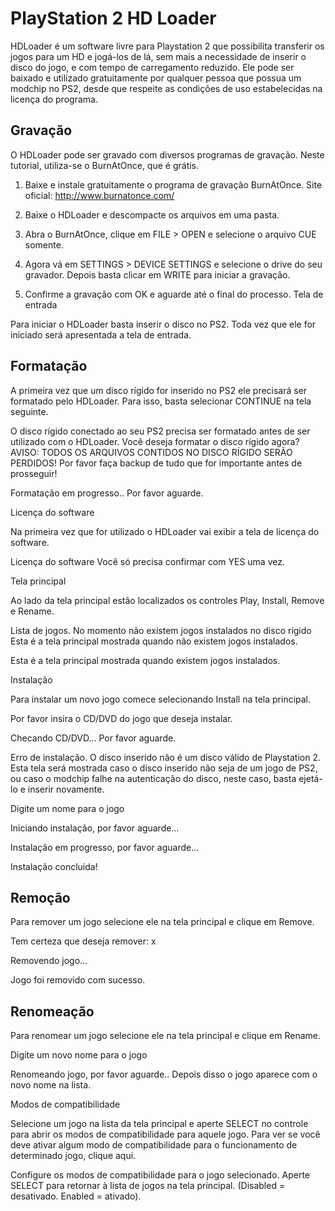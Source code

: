 # PlayStation 2 HD Loader

HDLoader é um software livre para Playstation 2 que possibilita transferir os jogos para um HD e jogá-los de lá, sem mais a necessidade de inserir o disco do jogo, e com tempo de carregamento reduzido. Ele pode ser baixado e utilizado gratuitamente por qualquer pessoa que possua um modchip no PS2, desde que respeite as condições de uso estabelecidas na licença do programa.

## Gravação

O HDLoader pode ser gravado com diversos programas de gravação. Neste tutorial, utiliza-se o BurnAtOnce, que é grátis.

1. Baixe e instale gratuitamente o programa de gravação BurnAtOnce. Site oficial: http://www.burnatonce.com/

2. Baixe o HDLoader e descompacte os arquivos em uma pasta.

3. Abra o BurnAtOnce, clique em FILE > OPEN e selecione o arquivo CUE somente.

4. Agora vá em SETTINGS > DEVICE SETTINGS e selecione o drive do seu gravador. Depois basta clicar em WRITE para iniciar a gravação.

5. Confirme a gravação com OK e aguarde até o final do processo.
Tela de entrada

Para iniciar o HDLoader basta inserir o disco no PS2. Toda vez que ele for iniciado será apresentada a tela de entrada.

## Formatação

A primeira vez que um disco rígido for inserido no PS2 ele precisará ser formatado pelo HDLoader. Para isso, basta selecionar CONTINUE na tela seguinte.

O disco rígido conectado ao seu PS2 precisa ser formatado antes de ser utilizado com o HDLoader. Você deseja formatar o disco rígido agora? AVISO: TODOS OS ARQUIVOS CONTIDOS NO DISCO RÍGIDO SERÃO PERDIDOS! Por favor faça backup de tudo que for importante antes de prosseguir!

Formatação em progresso.. Por favor aguarde.

Licença do software

Na primeira vez que for utilizado o HDLoader vai exibir a tela de licença do software.

Licença do software Você só precisa confirmar com YES uma vez.

Tela principal

Ao lado da tela principal estão localizados os controles Play, Install, Remove e Rename.

Lista de jogos. No momento não existem jogos instalados no disco rígido Esta é a tela principal mostrada quando não existem jogos instalados.

Esta é a tela principal mostrada quando existem jogos instalados.

Instalação

Para instalar um novo jogo comece selecionando Install na tela principal.

Por favor insira o CD/DVD do jogo que deseja instalar.

Checando CD/DVD… Por favor aguarde.

Erro de instalação. O disco inserido não é um disco válido de Playstation 2. Esta tela será mostrada caso o disco inserido não seja de um jogo de PS2, ou caso o modchip falhe na autenticação do disco, neste caso, basta ejetá-lo e inserir novamente.

Digite um nome para o jogo

Iniciando instalação, por favor aguarde…

Instalação em progresso, por favor aguarde…

Instalação concluída!

## Remoção

Para remover um jogo selecione ele na tela principal e clique em Remove.

Tem certeza que deseja remover: x

Removendo jogo...

Jogo foi removido com sucesso.

## Renomeação

Para renomear um jogo selecione ele na tela principal e clique em Rename.

Digite um novo nome para o jogo

Renomeando jogo, por favor aguarde.. Depois disso o jogo aparece com o novo nome na lista.

Modos de compatibilidade

Selecione um jogo na lista da tela principal e aperte SELECT no controle para abrir os modos de compatibilidade para aquele jogo. Para ver se você deve ativar algum modo de compatibilidade para o funcionamento de determinado jogo, clique aqui.

Configure os modos de compatibilidade para o jogo selecionado. Aperte SELECT para retornar à lista de jogos na tela principal. (Disabled = desativado. Enabled = ativado).
